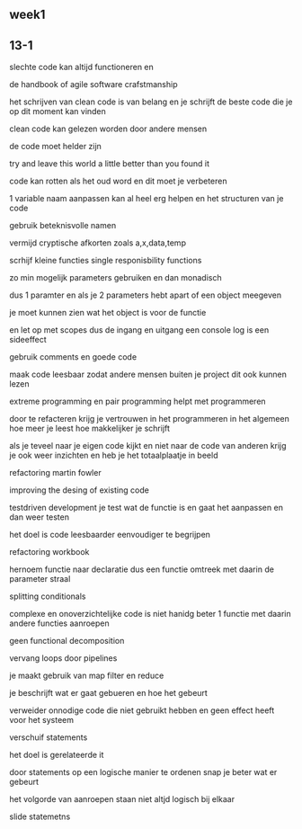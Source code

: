 <h2 id="week1">week1</h2>
<section>
<h2>13-1</h2>
<p>
slechte code kan altijd functioneren en 

de handbook of agile software crafstmanship 

het schrijven van clean code is van belang en je schrijft de beste code die je op dit moment kan vinden 

clean code kan gelezen worden door andere mensen 

de code moet helder zijn

try and leave this world a little better than you found it 


code kan rotten als het oud word en dit moet je verbeteren

1 variable naam aanpassen kan al heel erg helpen en het structuren van je code 

gebruik beteknisvolle namen 

vermijd cryptische afkorten zoals a,x,data,temp

</p>


<p>

scrhijf kleine functies
single responisbility functions

zo min mogelijk parameters gebruiken en dan monadisch 

dus 1 paramter en als je 2 parameters hebt apart of een object meegeven

je moet kunnen zien wat het object is voor de functie 

en let op met scopes dus de ingang en uitgang 
een console log is een sideeffect 



</p>

<p>
gebruik comments en goede code 
</p>

<p>
maak code leesbaar zodat andere mensen buiten je project dit ook kunnen lezen 

extreme programming en pair programming helpt met programmeren 

</p>


<p>door te refacteren krijg je vertrouwen in het programmeren in het algemeen 
hoe meer je leest hoe makkelijker je schrijft 

als je teveel naar je eigen code kijkt en niet naar de code van anderen krijg je ook weer inzichten 
en heb je het totaalplaatje in beeld 

refactoring martin fowler 

improving the desing of existing code

testdriven development je test wat de functie is en gaat het aanpassen en dan weer testen

het doel is code leesbaarder eenvoudiger te begrijpen 

refactoring workbook 

hernoem functie naar declaratie dus een functie omtreek met daarin de parameter straal 

splitting conditionals 

complexe en onoverzichtelijke code is niet hanidg beter 1 functie met daarin andere functies aanroepen

geen functional decomposition 



</p>

<p>
vervang loops door pipelines

je maakt gebruik van map filter en reduce  

je beschrijft wat er gaat gebueren en hoe het gebeurt 




</p>


<p>
verweider onnodige code die niet gebruikt hebben en geen effect heeft voor het systeem

</p>


<p>
verschuif statements

het doel is gerelateerde it

door statements op een logische manier te ordenen snap je beter wat er gebeurt

het volgorde van aanroepen staan niet altjd logisch bij elkaar 

slide statemetns



</p>
</section>